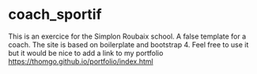 # coach_sportif
This is an exercice for the Simplon Roubaix school. A false template for a coach.
The site is based on boilerplate and bootstrap 4.
Feel free to use it but it would be nice to add a link to my portfolio
https://thomgo.github.io/portfolio/index.html
